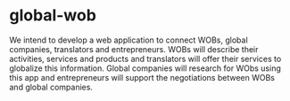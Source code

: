 # global-wob

We intend to develop a web application to connect WOBs, global companies, translators and entrepreneurs. WOBs will describe their activities, services and products and translators will offer their services to globalize this information. Global companies will research for WObs using this app and entrepreneurs will support the negotiations between WOBs and global companies.
